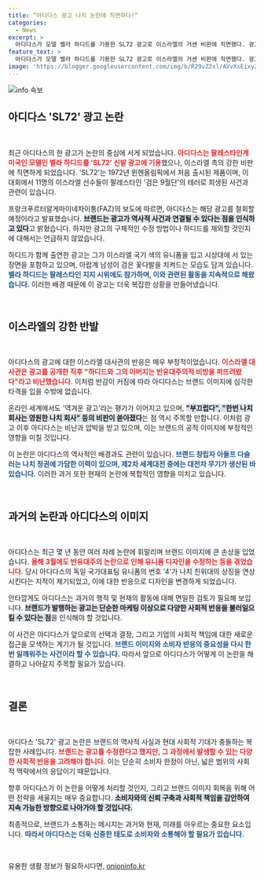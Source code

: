 ```yaml
---
title: “아디다스 광고 나치 논란에 직면하다!”
categories:
  - News
excerpt: >
  아디다스가 모델 벨라 하디드를 기용한 SL72 광고로 이스라엘의 거센 비판에 직면했다. 광고가 역사적 비극과 연결된다는 인식에 따라 변경을 결정했지만, 구체적인 내용은 공개되지 않았다. 과거 반유대주의 논란에 휘말렸던 아디다스의 이번 사태가 어떤 파장을 미칠지 주목된다.
feature_text: >
  아디다스가 모델 벨라 하디드를 기용한 SL72 광고로 이스라엘의 거센 비판에 직면했다. 광고가 역사적 비극과 연결된다는 인식에 따라 변경을 결정했지만, 구체적인 내용은 공개되지 않았다. 과거 반유대주의 논란에 휘말렸던 아디다스의 이번 사태가 어떤 파장을 미칠지 주목된다.
image: 'https://blogger.googleusercontent.com/img/b/R29vZ2xl/AVvXsEixyZcFfHzMRdzZMjFBmAUKJYCLCGyLL1o632UiGVXcaFdKo_bkvkuCioo0uUKlGfBVcT3P84aROyZIXSBEx3Aw5nCQ3pTgDom1WDC4m8eifvWiAmWEEVb4x6G_l8C0QH225ldMjyaFvpxGEBGNO37VmDTDMHGhJPq73UglMfDca1-0aw/s1600/blogspot.png'
---
```


<p><img src="https://blogger.googleusercontent.com/img/b/R29vZ2xl/AVvXsEixyZcFfHzMRdzZMjFBmAUKJYCLCGyLL1o632UiGVXcaFdKo_bkvkuCioo0uUKlGfBVcT3P84aROyZIXSBEx3Aw5nCQ3pTgDom1WDC4m8eifvWiAmWEEVb4x6G_l8C0QH225ldMjyaFvpxGEBGNO37VmDTDMHGhJPq73UglMfDca1-0aw/s1600/blogspot.png" alt="info 속보" /></p>

<h2 data-ke-size="size26">아디다스 'SL72' 광고 논란</h2>

<p data-ke-size="size16">&nbsp;</p>

<p data-ke-size="size16">최근 아디다스의 한 광고가 논란의 중심에 서게 되었습니다. <b><span style="color: #ee2323;">아디다스는 팔레스타인계 미국인 모델인 벨라 하디드를 'SL72' 신발 광고에 기용</span></b>했으나, 이스라엘 측의 강한 비판에 직면하게 되었습니다. 'SL72'는 1972년 뮌헨올림픽에서 처음 출시된 제품이며, 이 대회에서 11명의 이스라엘 선수들이 팔레스타인 '검은 9월단'의 테러로 희생된 사건과 관련이 있습니다. </p>

<p data-ke-size="size16">프랑크푸르터알게마이네차이퉁(FAZ)의 보도에 따르면, 아디다스는 해당 광고를 철회할 예정이라고 발표했습니다. <b><span style="background-color: #21538527;">브랜드는 광고가 역사적 사건과 연결될 수 있다는 점을 인식하고 있다</span></b>고 밝혔습니다. 하지만 광고의 구체적인 수정 방법이나 하디드를 제외할 것인지에 대해서는 언급하지 않았습니다.</p>

<p data-ke-size="size16">하디드가 함께 출연한 광고는 그가 이스라엘 국기 색의 유니폼을 입고 시상대에 서 있는 장면을 포함하고 있으며, 아랍계 남성이 검은 꽃다발을 치켜드는 모습도 담겨 있습니다. <b><span style="color: #1a5490;">벨라 하디드는 팔레스타인 지지 시위에도 참가하며, 이와 관련된 활동을 지속적으로 해왔습니다.</span></b> 이러한 배경 때문에 이 광고는 더욱 복잡한 상황을 만들어냈습니다.</p>

<p data-ke-size="size16">&nbsp;</p>

<h2 data-ke-size="size26">이스라엘의 강한 반발</h2>

<p data-ke-size="size16">&nbsp;</p>

<p data-ke-size="size16">아디다스의 광고에 대한 이스라엘 대사관의 반응은 매우 부정적이었습니다. <b><span style="color: #ee2323;">이스라엘 대사관은 광고를 공개한 직후 "하디드와 그의 아버지는 반유대주의적 비방을 퍼뜨려왔다"라고 비난했습니다.</span></b> 이처럼 반감이 커짐에 따라 아디다스는 브랜드 이미지에 심각한 타격을 입을 수밖에 없습니다.</p>

<p data-ke-size="size16">온라인 세계에서도 '역겨운 광고'라는 평가가 이어지고 있으며, <b><span style="background-color: #21538527;">"부끄럽다", "한번 나치 회사는 영원한 나치 회사" 등의 비판이 쏟아졌다</span></b>는 점 역시 주목할 만합니다. 이처럼 광고 이후 아디다스는 비난과 압박을 받고 있으며, 이는 브랜드의 공적 이미지에 부정적인 영향을 미칠 것입니다.</p>

<p data-ke-size="size16">이 논란은 아디다스의 역사적인 배경과도 관련이 있습니다. <b><span style="color: #1a5490;">브랜드 창립자 아돌프 다슬러는 나치 정권에 가담한 이력이 있으며, 제2차 세계대전 중에는 대전차 무기가 생산된 바 있습니다.</span></b> 이러한 과거 또한 현재의 논란에 복합적인 영향을 미치고 있습니다.</p>

<p data-ke-size="size16">&nbsp;</p>

<h2 data-ke-size="size26">과거의 논란과 아디다스의 이미지</h2>

<p data-ke-size="size16">&nbsp;</p>

<p data-ke-size="size16">아디다스는 최근 몇 년 동안 여러 차례 논란에 휘말리며 브랜드 이미지에 큰 손상을 입었습니다. <b><span style="color: #ee2323;">올해 3월에도 반유대주의 논란으로 인해 유니폼 디자인을 수정하는 등을 겪었습니다.</span></b> 당시 아디다스의 독일 국가대표팀 유니폼의 번호 '4'가 나치 친위대의 상징을 연상시킨다는 지적이 제기되었고, 이에 대한 반응으로 디자인을 변경하게 되었습니다.</p>

<p data-ke-size="size16">안타깝게도 아디다스는 과거의 행적 및 현재의 활동에 대해 면밀한 검토가 필요해 보입니다. <b><span style="background-color: #21538527;">브랜드가 발행하는 광고는 단순한 마케팅 이상으로 다양한 사회적 반응을 불러일으킬 수 있다는 점</span></b>을 인식해야 할 것입니다.</p>

<p data-ke-size="size16">이 사건은 아디다스가 앞으로의 선택과 결정, 그리고 기업의 사회적 책임에 대한 새로운 접근을 모색하는 계기가 될 것입니다. <b><span style="color: #1a5490;">브랜드 이미지와 소비자 반응의 중요성을 다시 한번 일깨워주는 사건이라 할 수 있습니다.</span></b> 따라서 앞으로 아디다스가 어떻게 이 논란을 해결하고 나아갈지 주목할 필요가 있습니다.</p>

<p data-ke-size="size16">&nbsp;</p>

<h2 data-ke-size="size26">결론</h2>

<p data-ke-size="size16">&nbsp;</p>

<p data-ke-size="size16">아디다스 'SL72' 광고 논란은 브랜드의 역사적 사실과 현대 사회적 기대가 충돌하는 복잡한 사례입니다. <b><span style="color: #ee2323;">브랜드는 광고를 수정한다고 했지만, 그 과정에서 발생할 수 있는 다양한 사회적 반응을 고려해야 합니다.</span></b> 이는 단순히 소비자 한정이 아닌, 넓은 범위의 사회적 맥락에서의 응답이기 때문입니다.</p>

<p data-ke-size="size16">향후 아디다스가 이 논란을 어떻게 처리할 것인지, 그리고 브랜드 이미지 회복을 위해 어떤 전략을 세울지는 매우 중요합니다. <b><span style="background-color: #21538527;">소비자와의 신뢰 구축과 사회적 책임을 감안하여 지속 가능한 방향으로 나아가야 할 것입니다.</span></b></p>

<p data-ke-size="size16">최종적으로, 브랜드가 소통하는 메시지는 과거와 현재, 미래를 아우르는 중요한 요소입니다. <b><span style="color: #1a5490;">따라서 아디다스는 더욱 신중한 태도로 소비자와 소통해야 할 필요가 있습니다.</span></b></p>

<p data-ke-size="size16">&nbsp;</p>
유용한 생활 정보가 필요하시다면, <a href="https://onioninfo.kr" rel="dofollow">onioninfo.kr</a>


